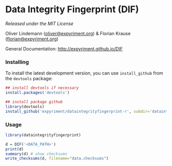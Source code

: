 Data Integrity Fingerprint (DIF)
================================

*Released under the MIT License*

Oliver Lindemann (oliver@expyriment.org) & Florian Krause (florian@expyriment.org)

General Documentation: http://expyriment.github.io/DIF

### Installing

To install the latest development version, you can use `install_github` from the `devtools` package:

```R
## install devtools if necessary
install.packages('devtools')

## install package github
library(devtools)
install_github('expyriment/dataintegrityfingerprint-r', subdir='dataintegrityfingerprint', dependencies = TRUE)
```


### Usage
```R
library(dataintegrityfingerprint)

d = DIF('<DATA_PATH>')
print(d)
summary(d) # show checksums
write_checksums(d, filename="data.checksums")
```



